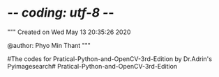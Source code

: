 # -*- coding: utf-8 -*-
"""
Created on Wed May 13 20:35:26 2020

@author: Phyo Min Thant
"""

#The codes for Pratical-Python-and-OpenCV-3rd-Edition by Dr.Adrin's Pyimagesearch# Pratical-Python-and-OpenCV-3rd-Edition
